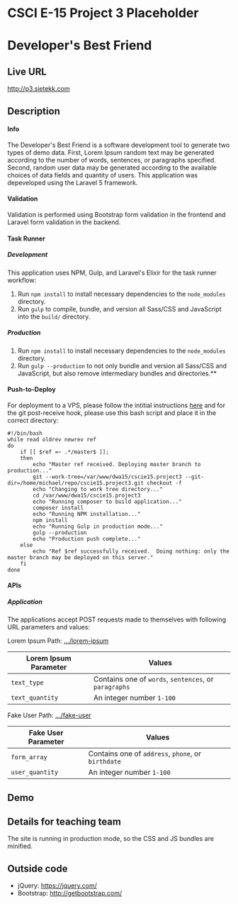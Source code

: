 # CSCI E-15 Project 3 Placeholder
# Developer's Best Friend

## Live URL
<http://p3.sietekk.com>

## Description
#### Info
The Developer's Best Friend is a software development tool to generate two types of demo data. First, Lorem Ipsum random text may be generated according to the number of words, sentences, or paragraphs specified. Second, random user data may be generated according to the available choices of data fields and quantity of users. This application was depeveloped using the Laravel 5 framework.

#### Validation
Validation is performed using Bootstrap form validation in the frontend and Laravel form validation in the backend.

#### Task Runner
##### Development
This application uses NPM, Gulp, and Laravel's Elixir for the task runner workflow:
1. Run `npm install` to install necessary dependencies to the `node_modules` directory.
2. Run `gulp` to compile, bundle, and version all Sass/CSS and JavaScript into the `build/` directory.
##### Production
1. Run `npm install` to install necessary dependencies to the `node_modules` directory.
2. Run `gulp --production` to not only bundle and version all Sass/CSS and JavaScript, but also remove intermediary bundles and directories.**

#### Push-to-Deploy
For deployment to a VPS, please follow the intitial instructions [here](https://www.digitalocean.com/community/tutorials/how-to-set-up-automatic-deployment-with-git-with-a-vps) and for the git post-receive hook, please use this bash script and place it in the correct directory:
```
#!/bin/bash
while read oldrev newrev ref
do
    if [[ $ref =~ .*/master$ ]];
    then
        echo "Master ref received. Deploying master branch to production..."
        git --work-tree=/var/www/dwa15/cscie15.project3 --git-dir=/home/michael/repo/cscie15.project3.git checkout -f
        echo "Changing to work tree directory..."
        cd /var/www/dwa15/cscie15.project3
        echo "Running composer to build application..."
        composer install
        echo "Running NPM installation..."
        npm install
        echo "Running Gulp in production mode..."
        gulp --production
        echo "Production push complete..."
    else
        echo "Ref $ref successfully received.  Doing nothing: only the master branch may be deployed on this server."
    fi
done
```

#### APIs
##### Application
The applications accept POST requests made to themselves with following URL parameters and values:

Lorem Ipsum Path: [.../lorem-ipsum](http://p3.sietekk.com/lorem-ipsum)

| Lorem Ipsum Parameter      | Values                                                                     |
| -------------------------- | -------------------------------------------------------------------------- |
| `text_type`                |  Contains one of `words`, `sentences`, or  `paragraphs`                    |
| `text_quantity`            |  An integer number `1-100`                                                 |

Fake User Path: [.../fake-user](http://p3.sietekk.com/fake-user)

| Fake User Parameter        | Values                                                                     |
| -------------------------- | -------------------------------------------------------------------------- |
| `form_array`               |  Contains one of `address`,  `phone`, or  `birthdate`                      |
| `user_quantity`            |  An integer number `1-100`                                                 |

## Demo


## Details for teaching team
The site is running in production mode, so the CSS and JS bundles are minified.

## Outside code
* jQuery: <https://jquery.com/>
* Bootstrap: <http://getbootstrap.com/>

